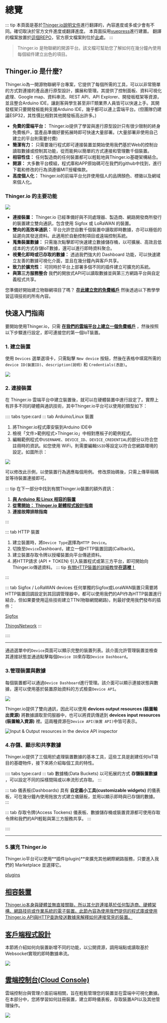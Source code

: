 # 總覽

::: tip
本頁面是基於[Thinger.io說明文件](https://docs.thinger.io)進行翻譯的，內容進度或多或少會有不同。確切取決於官方文件進度或翻譯進度。
本頁面採用[vuepress](https://vuepress.vuejs.org/)進行建置。
翻譯的檔案放置於[這個REPO](https://github.com/Magic-Doufu/thinger.io-docs-zh-t)，官方原文檔案則位於[此](https://github.com/thinger-io/Docs)處。
:::

>Thinger.io 是物聯網的開源平台。該文檔可幫助您了解如何在幾分鐘內使用每個組件建立出色的項目。

## Thinger.io 是什麼?

Thinger.io為一開源物聯網平台專案，它提供了每個所需的工具，可以以非常簡單的方式對連接的產品進行原型設計，擴展和管理。其提供了控制面板、資料可視化處理、Google map、資料串流、REST API、API Explorer、開發板框架等資源，並且整合Arduino IDE，讓創客與學生甚至非IT類業界人員皆可以快速上手。其開發框架只要開發板能夠支援Arduino IDE，幾乎都可以連上雲端平台。(但團隊仍建議ESP32，其性價比相對其他開發板高出許多。)

* **免費的雲端平台：** Thinger.io提供了學習與進行原型設計只有很少限制的終身免費帳戶，當產品準備好要拓展時即可快速大量部署。(大量部署非使用自己建立的平台則需要付費)
* **簡潔有力：** 只需要幾行程式即可連接裝置並開始使用我們基於Web的控制台讀取數據或控制其功能，從而能夠以簡單的方式連接和管理數千個裝置。
* **相容性佳：** 任何製造商的任何裝置都可以輕鬆地與Thinger.io基礎架構結合。
* **開源：** 大多數平台模組，程式庫和APP原始碼可在我們的github中找到，進行下載和修改的行為須遵循MIT授權條款。
* **高度個人化：** Thinger.io的前端平台允許使用個人的品牌顏色、標徽以及網域來個人化。

### Thinger.io 的主要功能

![](~@overview/thinger.io-platform-feature.png)

* **連接裝置：** Thinger.io 已經準備好與不同處理器、製造商、網路開發商所發行的裝置建立雙向通訊，包含使用 Sigfox 或 LoRaWAN 的裝置。
* **雙向的高效率通訊：** 平台允許您自數千個裝置中讀取即時數據，亦可以極低的延遲向其發送資料。此適用於自動控制項目或遠端控制系統。
* **蒐集裝置數據：** 只需幾次點擊即可快速建立數據儲存桶，以可擴展、高效且低成本的方式存儲IoT數據，還可以進行即時資料聚合。
* **視覺化即時或已存取的數據：** 透過我們強大的 Dashboard 功能，可以快速建立友善的數據可視化介面，並且在幾分鐘內與客戶共享。
* **致力於擴充性：** 可同時於平台上部署多個不同的插件建立可擴充的系統。
* **與第三方服務整合** 我們的開放式API可以讀取數據並與第三方網路平台與自定義程式共享。

您準備好開始建立物聯網項目了嗎？ [**在此建立您的免費帳戶**](https://console.thinger.io/#/signup) 然後透過以下教學學習這項技術的所有內容。

## 快速入門指南

要開始使用Thinger.io，只需 [**在我們的雲端平台上建立一個免費帳戶**](https://console.thinger.io/#/signup) ，然後按照以下步驟進行設定，即可連接您的第一個IoT裝置。

### 1. 建立裝置

使用 `Devices` 選單選項卡，只需點擊 `New device` 按鈕，然後在表格中填寫所需的 `device ID(裝置ID)`、`description(說明)` 和 `Credentials(憑證)`。

![](~@overview/guideDevice.png)

### 2. 連接裝置
在 Thinger.io 雲端平台中建立裝置後，就可以在硬體裝置中進行設定了。實際上有許多不同的硬體與通訊技術，其中Thinger.io平台可以使用的類型如下：

:::: tabs type:card
::: tab Arduino/Linux 裝置

1. 將Thinger.io程式庫安裝到Arduino IDE中
2. 檢視「文件>範例程式>Thinger.io」中相對應板子的範例程式。
3. 編輯範例程式中`USERNAME`、`DEVICE_ID`、`DEVICE_CREDENTIAL`的部分以符合您註冊時的資訊。如您使用 WiFi，則需要編輯`SSID`等設定以符合您網路環境的設定。如圖所示：

![](~@overview/editInfo.png)

可以修改此示例，以使裝置行為適應每個用例。 修改原始碼後，只需上傳草稿碼並等待裝置連接即可。

::: tip 在下一部分中找到有關Thinger.io裝置的額外資訊：
1. [**與 Arduino 和 Linux 相容的裝置**](/devices/)
2. [**從零開始： Thinger.io 韌體程式設計指南**](/coding/)
3. **連接故障排除指南**

:::

::: tab HTTP 裝置
1. 建立裝置時，將`Device Type`選擇為`HTTP Device`。
2. 切換至`Device`Dashboard，建立一個HTTP裝置回調(Callback)。
3. 建立裝置存取令牌以授權裝置向平台傳遞資料。
4. 將HTTP請求 \(API + TOKEN\) 引入裝置程式或第三方平台，即可開始向Thinger.io傳遞資料。
::: tip 
[有關HTTP裝置的詳細教學**在這裡！**](/devices/http-devices)

:::

::: tab Sigfox / LoRaWAN devices
任何單獨的Sigfox或LoraWAN裝置只需要將HTTP裝置回調設定到其回調管理器中，都可以使用我們的API作為HTTP裝置進行結合，但如果要使用這些技術建立TTN(物聯網間網路)，則最好使用我們發布的插件：

[Sigfox](/plugins/sigfox)

[ThingsNetwork](/plugins/the-things-network)
:::

::::

---

通過選單中的`Device`頁面可以顯示完整的裝置列表。該介面允許管理裝置並檢查其連接狀態並通過點擊每個`Device ID`來存取`Device Dashboard`。


### 3.管理裝置與數據

每個裝置都可以通過`Device Dashboard`進行管理。該介面可以顯示連接狀態與數據，還可以使用基於裝置原始資料的方式檢查`Device API`。

![](~@overview/guideDeviceAPI.png)

Thinger.io提供了雙向通訊，因此可以使用 **devices output resources \(裝置輸出資源\)** 將數據讀取至伺服器中，也可以將資訊傳遞到 **devices input resources \(裝置輸入資源\)** 裡。這兩種資源在`Device API(裝置 API)`中皆可表示。

![Input &amp; Output resources in the device API inspector](~@overview/guideDeviceAPIExplorer.png)

### 4.存儲、顯示和共享數據

Thinger.io提供了三個用於處理裝置數據的基本工具，這些工具是創建任何IoT項目的基礎物件，接下來將介紹每個工具的特性。

:::: tabs type:card
::: tab 數據桶(Data Buckets)
以可拓展的方式 **存儲裝置數據** ，可以設定不同的採樣間隔或以串流形式存取。
:::

::: tab 儀表板(Dashboards)
具有 **自定義小工具(customizable widgets)** 的儀表板，可在幾分鐘內使用拖放方式建立儀錶板，並用以顯示即時與已存儲的數據。
:::

<!--::: tab 端點(Endpoints)

:::-->

::: tab 存取令牌(Access Tockens)
儀表板、數據儲存桶或裝置資源都可使用存取令牌和我們的API輕鬆與第三方服務共享。
:::

::::

---

### 5.擴充 Thinger.io

Thinger.io平台可以使用**插件(plugin)**來擴充其他網際網路服務，只要進入我們的 Marketplace 並選擇它。

[plugins](/plugins/)

## [相容裝置](/devices/)

[Thinger.io本身與硬體並無直接關聯，所以其允許連接基於任何製造商、硬體架構、網路技術或作業系統的電子裝置。此節內容為使用我們提供的程式庫或使用Thinger.io API與HTTP查詢發送數據來解釋如何連接常見的裝置。](/devices/)

## [客戶端程式設計](/coding/)

本節將介紹如何向裝置新增不同的功能，以公開資源，調用端點或讀取基於Websocket實現的即時數據串流。

[![](~@overview/coding.png)](/coding/)

## [雲端控制台(Cloud Console)](/console/)

雲端控制台與管理介面前端相關，旨在輕鬆管理您的裝置並在雲端中可視化數據。在本部分中，您將學習如何註冊裝置，建立即時儀表板，存取裝置API以及其他管理操作。

[![](~@overview/console.png)](/console/)
